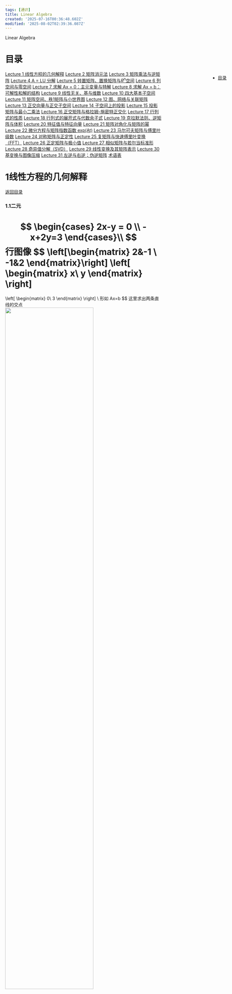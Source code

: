 ```yaml
---
tags: [通识]
title: Linear Algebra
created: '2025-07-16T00:36:48.602Z'
modified: '2025-08-02T02:39:36.087Z'
---
```


Linear Algebra
<style>
  img{
    display:block;
    width:75%;
    height:auto;
    min-height:1px
  }
  .mermaid{
    max-width: 75%;
    height: auto;
  }
</style>

<nav style="position: fixed;right:2%;top:7%; z-index: 5">
  <ul>
    <li><a href="#目录">目录</a></li>
  </ul>
</nav>

# 目录
[Lecture 1  线性方程的几何解释](#1线性方程的几何解释)
[Lecture 2  矩阵消元法](#2矩阵消元法)
[Lecture 3  矩阵乘法与逆矩阵](#3矩阵乘法与逆矩阵)
[Lecture 4  A = LU 分解](#4a--lu-分解)
[Lecture 5  转置矩阵、置换矩阵与$R^n$空间](#5转置矩阵、置换矩阵与ℝⁿ空间)
[Lecture 6  列空间与零空间](#6列空间与零空间)
[Lecture 7  求解 Ax = 0：主元变量与特解](#7求解-ax--0主元变量与特解)
[Lecture 8  求解 Ax = b：可解性和解的结构](#8求解-ax--b可解性和解的结构)
[Lecture 9  线性无关、基与维数](#9线性无关、基与维数)
[Lecture 10  四大基本子空间](#10四大基本子空间)
[Lecture 11  矩阵空间、秩1矩阵与小世界图](#11矩阵空间、秩1矩阵与小世界图)
[Lecture 12  图、网络与关联矩阵](#12图、网络与关联矩阵)
[Lecture 13  正交向量与正交子空间](#13正交向量与正交子空间)
[Lecture 14  子空间上的投影](#14子空间上的投影)
[Lecture 15  投影矩阵与最小二乘法](#15投影矩阵与最小二乘法)
[Lecture 16  正交矩阵与格拉姆-施密特正交化](#16正交矩阵与格拉姆-施密特正交化)
[Lecture 17  行列式的性质](#17行列式的性质)
[Lecture 18  行列式的展开式与代数余子式](#18行列式的展开式与代数余子式)
[Lecture 19  克拉默法则、逆矩阵与体积](#19克拉默法则、逆矩阵与体积)
[Lecture 20  特征值与特征向量](#20特征值与特征向量)
[Lecture 21  矩阵对角化与矩阵的幂](#21矩阵对角化与矩阵的幂)
[Lecture 22  微分方程与矩阵指数函数 exp(At)](#22微分方程与矩阵指数函数-expat)
[Lecture 23  马尔可夫矩阵与傅里叶级数](#23马尔可夫矩阵与傅里叶级数)
[Lecture 24  对称矩阵与正定性](#24对称矩阵与正定性)
[Lecture 25  复矩阵与快速傅里叶变换（FFT）](#25复矩阵与快速傅里叶变换（fft）)
[Lecture 26  正定矩阵与极小值](#26正定矩阵与极小值)
[Lecture 27  相似矩阵与若尔当标准形](#27相似矩阵与若尔当标准形)
[Lecture 28  奇异值分解（SVD）](#28奇异值分解（svd）)
[Lecture 29  线性变换及其矩阵表示](#29线性变换及其矩阵表示)
[Lecture 30  基变换与图像压缩](#30基变换与图像压缩)
[Lecture 31  左逆与右逆；伪逆矩阵](#31左逆与右逆；伪逆矩阵)
[术语表](#术语表)



# 1线性方程的几何解释
[返回目录](#目录)
### 1.1二元
$$
\begin{cases} 2x-y = 0 \\
-x+2y=3 
\end{cases}\\
$$
行图像
$$
\left[\begin{matrix}
2&-1 \\
-1&2
\end{matrix}\right]
\left[ \begin{matrix}
x\\
y
\end{matrix} \right]
=
\left[ \begin{matrix}
0\\
3
\end{matrix} \right]
\\
形如
Ax=b
$$
这里求出两条直线的交点
![](./LA/1-1.png)

列图像
$$
x
 \left[ \begin{matrix}
2\\-1
\end{matrix} \right]
+
y
\left[ \begin{matrix}
-1\\2
\end{matrix} \right]
=
\left[ \begin{matrix}
0\\3
\end{matrix} \right]
$$
![](./LA/1-2.png)
这里所求即为x和y的线性组合，显然，xy的所有线性组合可以表示整个平面（xy不共线）,可以得出等号右侧的全部向量

### 1.2三元
$$
\begin{cases}
2x-y=0\\
-x+2y-z=-1\\
-3y+4z=4
\end{cases}
\\
A=\left[ \begin{matrix}
2&&-1&&0\\
-1&&2&&-1\\
0&&-3&&4
\end{matrix} \right]
b=\left[ \begin{matrix}
0\\-1\\4
\end{matrix} \right]
$$
行图像就是三个不平行不特殊的平面交于一点，此时已经非常难想象了

$$
x\left[ \begin{matrix}
2\\-1\\0
\end{matrix} \right]
+
y\left[ \begin{matrix}
-1\\2\\-3
\end{matrix} \right]
+
z\left[ \begin{matrix}
0\\-1\\4
\end{matrix} \right]
=
\left[ \begin{matrix}
0\\-1\\4
\end{matrix} \right]
$$
等号左侧是三个空间向量的线性组合，以得到等号有右边的向量，
显然当三个向量不共面，矩阵A乘x就能表示所有b。
这种能通过线性组合得到所有b的矩阵叫做***非奇异矩阵***，反之，叫做***奇异矩阵***
![](./LA/1-3.png)

### 矩阵乘法
方程组的矩阵形式$Ax=b$
矩阵乘以向量x等于右侧向量b
下面给出矩阵乘以列向量=列向量
(x不为向量而是另一个矩阵的时候，也应该遵守同样的计算方法，而不能交换顺序或把矩阵A拆成向量)
$$
\left[ \begin{matrix}
2&5\\1&3
\end{matrix} \right]
\left[ \begin{matrix}
1\\2
\end{matrix} \right]
$$
第一种计算法，看成列的线性组合，用向量中的数乘以各列
$$
=
1\left[ \begin{matrix}
2\\1
\end{matrix} \right]
+
2\left[ \begin{matrix}
5\\3
\end{matrix} \right]
=
\left[ \begin{matrix}
1\times2+2\times5\\
1\times1+2\times3
\end{matrix} \right]
=
\left[ \begin{matrix}
12\\7
\end{matrix} \right]
$$
第二种计算方法，用每一行乘以向量x,即向量点乘向量
$$
=
\left[ \begin{matrix}
(2,5)\cdot(1,2)\\(1,3)\cdot(1,2)
\end{matrix} \right]
=
\left[ \begin{matrix}
12\\7
\end{matrix} \right]
$$

从外，行向量乘以矩阵=行向量
方法类似，用x向量中的数乘以各**行**

# 2矩阵消元法
[返回目录](#目录)
## 消元法
### 消元
$$
\begin{cases}
x+2y+z=2\\
3x+8y+z=12\\
4y+z=2
\end{cases}
$$
在下面的消元过程中，主元1是1，主元2是2，主元3是5
$$
\left[ \begin{matrix}
[1]&2&1\\
3&8&1\\
0&4&1
\end{matrix} \right]
\rightarrow
\left[ \begin{matrix}
1&2&1\\
0&[2]&-2\\
0&4&1
\end{matrix} \right]
\rightarrow
\left[ \begin{matrix}
1&2&1\\
0&2&-2\\
0&0&[5]
\end{matrix} \right]
$$
最后一个矩阵的形式又称***三角矩阵U***
为矩阵添加一列，该列的值为等号右边的b，此时的矩阵称为***增广矩阵***
$$
\left[ \begin{matrix}
1&2&1&2\\
3&8&1&12\\
0&4&1&2
\end{matrix} \right]
\rightarrow
\left[ \begin{matrix}
1&2&1&2\\
0&2&-2&6\\
0&4&1&2
\end{matrix} \right]
\rightarrow
\left[ \begin{matrix}
1&2&1&2\\
0&2&-2&6\\
0&0&5&-10
\end{matrix} \right]
$$
这时得到的最后一列即为c，c是b的最终结果，就像U对A一样
使用消元法时，主元不能为0，通过换行的方法，可以解决暂时的消元法失效；
当换行时无法避免主元出现0，消元法失效
### 回代
从上面最终得到的矩阵，得到如下方程组
$$
\begin{cases}
x+2y+z=2\\
2y-2z=6\\
5z=-10
\end{cases}
$$

## 矩阵乘法
根据上面的例子，记
$$
\left[\begin{matrix}
1&0&0\\0&1&0\\0&0&1
\end{matrix}\right]

\left[\begin{matrix}
1&0&0\\-3&1&0\\0&0&1
\end{matrix}\right]

\left[\begin{matrix}
1&0&0\\0&1&0\\0&-2&1
\end{matrix}\right]
$$
分别为***单位矩阵I***，既任何矩阵乘以单位矩阵都等于本身；
$E_{21}$和$E_{32}$
则消元的矩阵表达为
<div id = "func2.1";style = ></div>
$$
E_{32}(E_{21}A)=U
\tag {2.1}
$$

## 矩阵乘法性质
性质1：结合律
其中，$(E_{32}E_{21})$是***初等矩阵E***
$$
(E_{32}E_{21})A = U
\tag {性质1}
$$


性质2：**不**满足交换律
***转置矩阵***是另一类初等矩阵，用于交换行、列，例如
$$
\left[\begin{matrix}
0&1\\1&0
\end{matrix}\right]
$$

行变换是左乘，列变换是右乘，也就是把转置矩阵放在要转换的矩阵的左边和右边

性质3:分配律
$$
A(v+w)=Av+Aw
$$

## 逆变换
找到并乘以一个逆矩阵，即可得到本身
$$
\left[\begin{matrix}
1&0&0\\3&1&0\\0&0&1
\end{matrix}\right]
\left[\begin{matrix}
1&0&0\\-3&1&0\\0&0&1
\end{matrix}\right]
A=A
$$
其中，初等矩阵的***逆矩阵***记为$E^{-1}$

# 3矩阵乘法与逆矩阵
[返回目录](#目录)
## 矩阵乘法
假设$AB=C$均为一般初等矩阵
### 结果C的行列数
若A为$m\times n$，B为$n\times p$
则C为$m\times p$
### 单个元素的求法
例如且C的第3行第4列的元素$C_{34}$
则用A的第3行点乘B的第4列$\sum_k A_{3k}B_{k4}$
B可以考虑成多个列向量或者多个行向量排放在一起，因此，左乘和右乘得到的结果是不同的

### 列向量计算方法
C的每一列都是A的各列的线性组合，B中的列则说明如何组合

### 行向量计算方法
C的每一行都是B的各行的线性组合，A中的行则说明如何组合

### 列乘以行
在第一种方法中，是行乘以列，得到某个元素
如果用A的某列乘以B的某行，则会得到和C相同大小的矩阵
$$
\left[\begin{matrix}
2\\3\\4
\end{matrix}\right]
\left[\begin{matrix}
1&6
\end{matrix}\right]
=
\left[\begin{matrix}
2&12\\
3&18\\
4&24
\end{matrix}\right]
$$

### 分块乘法
![](./LA/3-1.png)

## 逆
### 可逆
又称非奇异
有一矩阵$A$
逆矩阵$A^{-1}$乘以$A$得到单位矩阵，逆矩阵还分为左逆和右逆。
方阵矩阵的左逆和右逆是相等的，也就是将$A^{-1}$放在左乘或右乘结果都是单位矩阵

矩阵$A$可逆的充要条件包括：
1. $A$的行列式不为零（$\delta ⁡(A)≠0$）。
1. $A$的列向量（或行向量）线性无关。
1. $A$的秩为 n（即满秩）。
1. 齐次线性方程组 $Ax=0$ 只有零解。
1. $A$可以表示为初等矩阵的乘积。

### 无逆矩阵
又称奇异矩阵
例如
$$
\left[\begin{matrix}
1&3\\2&6
\end{matrix}\right]
$$
* 行列式结果为0
* 存在非零向量x使$Ax=0$
反证：若存在，则$A^{-1}A = I$,$A^{-1}Ax = 0$,则$x = 0$，显然x不为零向量，故不存在逆矩阵

### 求逆矩阵
高斯-若尔当思想
$$
\left[\begin{matrix}
1&3\\2&7
\end{matrix}\right]
\\
\left[\begin{matrix}
1&3|1&0\\
2&7|0&1\\
\end{matrix}\right]
\rightarrow
\left[\begin{matrix}
1&3|1&0\\
0&1|-2&1\\
\end{matrix}\right]
\rightarrow
\left[\begin{matrix}
1&0|7&-3\\
0&1|-2&1\\
\end{matrix}\right]
$$
通过两次消元，将该增广矩阵的左侧转换成单位矩阵，则右侧为原矩阵的逆矩阵

原理：左侧乘以消元矩阵得到单位矩阵，即这些消元矩阵乘积为逆矩阵，那么右侧的单位矩阵乘以相同的消元矩阵，也就得到了逆矩阵

# 4A = LU 分解
[返回目录](#目录)
## $AB$的逆
已知$AB$、$A^{-1}$、$B^{-1}$，则$(AB)^{-1}$为$B^{-1}A^{-1}$
因为
$$
ABB^{-1}A^{-1} = I
\tag {4.1}
$$

## 转置矩阵$A^T$的逆
$$
(A^{-1})^TA^T=I
\tag{4-2}
$$

## $A = LU$
$A$乘以消元矩阵$E$得到$U$(uppertanger)，则$L$(lowertangler)为$E$的逆矩阵

### 为什么用$A=LU$而不是$EA=U$
如果不存在行互换，那么消元乘数，也就是各步的消元矩阵中的消元乘数，可以直接写入$L$中



# 5转置矩阵、置换矩阵与ℝⁿ空间
[返回目录](#目录)
## 置换矩阵$P$
置换矩阵可以用来进行行交换
对于$3\times 3$矩阵，其三行的排列有$A_3^3$也就是算是单位矩阵，有6个置换矩阵
这6个矩阵的矩阵群，两两相乘得到另一个置换矩阵，取逆是其本身的一个转置矩阵，也是置换矩阵

置换矩阵总可逆

## 转置矩阵$A^T$
$$
\left[ \begin{matrix}
1&3\\2&3\\4&1
\end{matrix} \right]^T
=
\left[ \begin{matrix}
1&2&4\\3&3&1
\end{matrix} \right]
$$

转置矩阵
$$
(A^T)_{ij} = A_{ji}
\tag {5.1}
$$

### 对称矩阵
即拥有以下性质，其转置矩阵等于其本身
$$
A^T = A
$$

对于一般***直角矩阵R***，有
$R^TR$一定为对称矩阵

证明：
$$
(R^TR)^T = R^T R^{TT} = R^T R
$$

## 向量空间$R^n$
例如$R^2$表示所有二维向量，也表示x-y平面
$R^3$表示所有三维实向量组成的向量空间

实向量也就是其分量均为实数

### 向量空间的性质
空间中向量两两相加，线性组合，或某向量数乘仍在空间当中


### 子空间
本身是自己的子空间，零空间也是子空间

$R^2$的任意一条过原点的直线都是其向量子空间，
在该直线上任意数乘和线性组合都能保证仍在这条直线上

$R^3$的,过原点的平面和直线是其子空间

任意子空间的交集仍然是子空间


# 6列空间与零空间
[返回目录](#目录)
## 列空间
对于矩阵$A$，其各列看作向量，满足这些向量的所有线性组合的向量集合称为***列向量***，记作$C(A)$

### 列向量与方程
什么样的$b$让方程组有解
$$
\left[\begin{matrix}
1&1&2\\
2&1&3\\
3&1&4\\
4&1&5
\end{matrix}\right]
\left[\begin{matrix}
x_1\\
x_2\\
x_3
\end{matrix}\right]
=
\left[\begin{matrix}
b_1\\
b_2\\
b_3\\
b_4
\end{matrix}\right]
$$
显然有四个方程，三个未知数，
当且仅当$b$属于$C(A)$时,方程总是有解

### 线性相关与线性无关
所有向量之间不能由其它向量的线性组合得到,称这些向量线性无关,反之有关

## 零空间
对于方程$Ax=0$,其解x的集合为零空间
若A为$m\times n$矩阵,则列空间为$R^m$子空间,零空间为$R^n$子空间 


# 7求解 Ax = 0:主元变量与特解
[返回目录](#目录)

$$
\left[\begin{matrix}
1&2&2&2\\
2&4&6&8\\
3&6&8&10
\end{matrix}\right]
$$
通过消元解得$Ax=0$
消元法不影响$x$,也就是解,也就是零空间,只处理$A$
$$
\left[\begin{matrix}
[1]&2&2&2\\
0&0&2&4\\
0&0&2&4
\end{matrix}\right]
\rightarrow
\left[\begin{matrix}
1&2&2&2\\
0&0&[2]&4\\
0&0&0&0
\end{matrix}\right]
$$
本例中只有两个主元
主元的数量称为***秩(rank)***，也等于主变量的数量
主元所在的列称为***主列***，转置矩阵的主列数与原矩阵相同
其它列称为***自由列***，自由列的数乘可以是任意的，在本例中，即$x_2,x_4$可以是任意的，这样的变量称作***自由变量***，只需求解$x_1,x_3$，称作***主变量***

对方程$Ax=0,A:m\times n， x有n变量，rank：r$则自由变量$n-r$个

取不同组自由变量，可以得到特解，有几个自由变量，就有几个特解，特解之间的线性组合的集合就是零空间，即这个方程的一般解

## 简化行阶梯形式R

对于上面得到的矩阵$U$，还能进一步化简为***简化行阶梯形式R***
$$
\left[\begin{matrix}
1&2&2&2\\
0&0&2&4\\
0&0&0&0
\end{matrix}\right]
\rightarrow
\left[\begin{matrix}
1&2&0&-2\\
0&0&2&4\\
0&0&0&0
\end{matrix}\right]
\rightarrow
\left[\begin{matrix}
1&2&0&-2\\
0&0&1&2\\
0&0&0&0
\end{matrix}\right]
$$
在上述的第一步变换中，将主元的上下全部化为0
第二步，用方程除以主元，这不会影响方程的解

在$R$中,主列构成单位矩阵$I$,自由列构成***自由矩阵F***,即

$$
I=
\left[\begin{matrix}
1&0\\0&1
\end{matrix}\right]
F=
\left[\begin{matrix}
2&-2\\0&2
\end{matrix}\right]
$$
全为0的行省略，因为无意义

典型的简化行阶梯矩阵形如
$$R=
\left[\begin{matrix}
I&F\\0&0
\end{matrix}\right]
$$
主变量在前，自由变量在后

对于$Rx=0$，给特解中的自由变量组成的矩阵赋值为单位矩阵(比如说x3=0,x4=1;x3=1,x4=0)，则
可以直接得到***零空间矩阵N***
$$
x = N=

\left[\begin{matrix}
-F\\I
\end{matrix}\right]
\tag {7.1}
$$
$-F$放到主变量的部分，$I$放到自由变量的部分
通过验算，各列是各个特解，该矩阵的各列的线性组合组成零空间


# 8求解 Ax = b:可解性和解的结构
[返回目录](#目录)
以上一节中相同的矩阵$A$为例,方程为$Ax=b$，其增广矩阵和消元如下
$$
\left[\begin{matrix}
1&2&2&2&b_1\\
2&4&6&8&b_2\\
3&6&8&10&b_3
\end{matrix}\right]
\rightarrow

\left[\begin{matrix}
1&2&2&2&b_1\\
0&0&2&4&b_2-2b_1\\
0&0&0&0&b_3-b_2-b_1
\end{matrix}\right]
$$
则，方程有解的条件是
$b_3-b_2-b_1 = 0$
## 可解性
$Ax=b$有解,当且仅当$b$属于$C(A)$,b是A各列的线性组合

或者说，如果A各行的线性组合得到零行，那么b中元素的相同线性组合也必然得到零

## 求解算法
$b$已知，$A$已知且为$m\times n,m<n$，那么方程数小于未知数数，求$Ax=b$的所有解
以下方程为例(已消元)
$$
\left[\begin{matrix}
1&2&2&2\\
0&0&2&4\\
0&0&0&0
\end{matrix}\right]

\left[\begin{matrix}
x_1\\x_2\\x_3\\x_4
\end{matrix}\right]
=
\left[\begin{matrix}
1\\3\\0
\end{matrix}\right]
$$
### 第一步：求一个特解
将所有自由变量设为0，解出主变量
得到特解
$$
x_p=
\left[\begin{matrix}
-2\\0\\{3\over2}\\0
\end{matrix}\right]
$$
### 第二步：求零空间
也就是令$b=0$，求出零空间，在上一节已介绍，这里不赘述
零空间内任意向量为$x_n$

### 第三步
原方程的所有解即为$x_p+x_n$
即本题的通解为
$$
x_{complete}=
\left[\begin{matrix}
-2\\0\\{3\over2}\\0
\end{matrix}\right]
+c_1
\left[\begin{matrix}
-2\\1\\0\\0
\end{matrix}\right]
+c_2
\left[\begin{matrix}
2\\0\\-2\\1
\end{matrix}\right]
$$
在几何空间上，相当于将零空间这一子空间，沿着特解的向量平移

证明：
$$
Ax_p=b\\
Ax_n=0\\
\therefore A(x_p+x_n) = b
$$
## 一般情况
对于$A:m\times n$则$r\leq m,r\leq n$


|秩r|简化行阶梯矩阵R|解x的情况|说明|
|---|---|---|---|
|$r=n=m$|$I$|总有唯一解|称此矩阵为***满秩方阵***，零空间仅包含零向量|
|$r=n<m$|$\left[\begin{matrix}I\\0\end{matrix}\right]$|0或唯一解|称为***列满秩***，这时没有自由变量，零空间仅包含零向量|
|$r=m<n$|$\left[\begin{matrix}I&F\end{matrix}\right]$|总有无穷个解|称为***行满秩***，这时每行都有主元，也就是没有零行，自由变量数为$n-r=n-m$(主列不总是在自由列前面，这里R指的是典型情况)|
|$r<n,r<m$|$\left[\begin{matrix}I&F\\0&0\end{matrix}\right]$|0或无穷个解||

***秩决定了方程组解的数目***


# 9线性无关、基与维数
[返回目录](#目录)
## 线性无关(independent)
向量$x_1,x_2,x_3,x_4,\dots ,x_n$之间线性组合，除了系数全零以外，存在使他们的组合为零向量的组合，则称该向量组线性相关；反之，称为线性无关

向量组内存在一个零向量，则该向量组一定相关 

$Ax=0$，零空间包含非零向量时，该矩阵A的各列一定线性相关
零空间只有零向量时，这些列向量线性无关

秩的角度：
线性无关时，所有列都是主列，有n个主元，秩为n
自由列的实质是主列的一种组合

## 基(basis)
向量组生成一个空间***S***，指的是这个空间包含这些向量的所有线性组合，就像列空间一样
这个空间S是包含这些向量的最小空间

向量空间的一组基是指，一系列的**线性无关**的**能生成整个空间**的向量，是一组向量。这些向量称为*** ***

对于$R^n$内的n个向量组成的$n\times n$方阵，如果能够构成$R^n$的基，那么这个方阵可逆
证明：
如果 $A$ 的列向量线性无关，那么对于任何 $b \in \mathbb{R}^n$，方程 $A x = b$ 有唯一解（因为 $A$ 是满秩的）。特别地，对于 $b = e_i$（单位矩阵的第 $i$ 列），存在唯一的 $x_i$ 使得 $A x_i = e_i$。将这些 $x_i$ 作为列向量构成矩阵 $B$，则有 $A B = I$，即 $A$ 可逆。

对于给定空间，所有基内的向量数量相等，这个数量称为***空间的维数***
## 维数dim
**列空间的**维数和**矩阵**的秩数相等和矩阵主列的数量相等
$dimC(A) = r(A)$
零空间的维数等于自由变量的数目
$dimN(A)= n-r$

# 10四大基本子空间
[返回目录](#目录)
列空间、零空间、行空间、转置的零空间（左零空间）
|空间|在$R^?$中|维数|一组基|
|---|---|---|---|
|零空间|n|n-r|特殊解们，一个自由变量为1，其它为0|
|列空间|m|r|主列|
|行空间|n|r||
|左零空间|m|m-r||
tips：
* A和R的列空间不相等，$C(A)\not= C(R)$
## 行空间
矩阵A的所有行的所有组合生成的空间
等价于
转置矩阵$A^T$的列空间$C(A^T)$

由于行变化，化简是对行的线性组合，因此最终得到的R的行空间不会改变
A和R的行空间相等，$C(A^T)= C(R^T)$
由R的前r行生成，最简洁形式

## 左零空间$N(A^T)$
若$A^Ty=0$,那么y就在转置矩阵的零空间里面

为什么称为左零空间：
$$
A^Ty=0 \rightarrow y^TA=0^T
$$
求基：
第一步：
使用高斯若尔当消元法，求出$EA=R$的E
$$
E
\left[\begin{matrix}
A&I
\end{matrix}\right]
=
\left[\begin{matrix}
R&E
\end{matrix}\right]
$$
第二步：
观察R中的零行
对应的E中的行即为基
> 也就是说，E的这些行左乘A得到零行。上面的过程也就是找出产生零行的行组合
与零空间类似，零空间是找出产生零（列）向量的列组合


# 11矩阵空间、秩1矩阵与小世界图
[返回目录](#目录)
> 将向量空间的概念延伸至矩阵空间，矩阵空间不考虑矩阵相乘

以$3\times 3$矩阵构成的空间**M**为例，
其子空间有
$3\times 3$对称矩阵构成的空间
$3\times 3$上三角矩阵构成的空间
等等

其一组基为
$$
\left[\begin{matrix}
1&0&0\\
0&0&0\\
0&0&0
\end{matrix}\right]
,
\left[\begin{matrix}
0&1&0\\
0&0&0\\
0&0&0
\end{matrix}\right]
,
\left[\begin{matrix}
0&0&1\\
0&0&0\\
0&0&0
\end{matrix}\right]
,\ldots ,
\left[\begin{matrix}
0&0&0\\
0&0&0\\
0&0&1
\end{matrix}\right]
$$
共有九个矩阵，因此维度是9

对称矩阵S组成的子空间的基有6个，是6维
上三角矩阵U的子空间基有6个，是6维
对称矩阵空间与上三角矩阵空间的交集是对角矩阵空间，基3个，3维，仍是原空间的子空间
但并集不是子空间

## 和空间
$S+U$
表示S中的任意矩阵加U中的任意矩阵组成的新矩阵，这个矩阵仍是原空间的子空间
其维度为9

不难注意到，
$$
dim(S)+dim(U) = dim(S\cap U) + dim(S+U)
\tag{11.1}
$$

## 秩1矩阵
所有秩1矩阵都可以表示为$A = uv^T$
即一维列向量乘一维行向量（$v^T$用转置表示行向量）

两个矩阵的和的秩$\leq$两个矩阵秩的和

显然所有的小于等于某秩的矩阵不能组成子空间，因为他们的和的秩很可能大于某秩

所有v1+v2+v3+v4=0的向量$\left[\begin{matrix}v_1\\v_2\\v_3\\v_4\end{matrix}\right]$能组成一个$R^4$的子空间，因为任意向量相加，都满足分量和为0.
这样的向量空间，是$\left[\begin{matrix}1&1&1&1\end{matrix}\right]$的零空间

## 图
![](./LA/11-1.png)
图包含节点node和边edge
上面这幅图有五点六边
一个$5\times 6$矩阵就可以表示这幅图的所有信息


# 12图、网络与关联矩阵
[返回目录](#目录)
## 图
一个图包含**节点**和**边**

```mermaid
graph LR
  A[1]
  B[2]
  C[3]
  D[4]
  A --1--> B
  A --3--> C
  A --4--> D
  B --2--> C
  C --5--> D
```
如图，n=4,表示4个结点，m=5，表示5条边，
给定方向，用于参考正负，同向为正反向为负，对此可以构造一个$m\times n$的矩阵，这个矩阵称为***关联矩阵***
$$
A=
\left[\begin{matrix}
-1&1&0&0\\
0&-1&1&0\\
-1&0&1&0\\
-1&0&0&1\\
0&0&-1&1
\end{matrix}\right]
$$

将其关联于电路图：
1. 方向表示电流参考方向
2. $Ax$中的x向量作为各个节点的电势
3. $Ax$结果得到各边的电势差
4. 零空间表示节点电势都是由一个常数决定
5. 零空间一维，即一个自由变量，在这里是设其中一个电势，才能求出其它节点的电势
6. 欧姆定律$y = Ce$,e表示电势差，即$Ax$，C是电导，
7. $A^Ty=0$是基尔霍夫定律，中y为各边电流，A转置的各行表示节点，则y1乘一行，得到的是该节点的基尔霍夫定律
8. 如果有外加电源，则基尔霍夫定律表示为$A^Ty = f$， f是外加电流大小

其中，4列对应4个节点，各行对应各条边
1. 第一行表示这条边是由节点1指向节点2，与节点3，4无关
2. 非零元素只有2m个，每行只有两个
3. 零空间是$c\left[\begin{matrix}1\\1\\1\\1\end{matrix}\right]$
4. 秩为3
5. 转置的零空间$\left[\begin{matrix}\end{matrix}\right]$

其中，前三条边又能组成一个***回路(loop)***, 又是一个子图
1. 回路意味着相关，如矩阵前三行组成的回路，行1+行2＝行3；无法组成回路，说明无关
2. 无法组成回路的图成为**树**


1. 左零空间的维数是m-r
2. 独立回路的数量等于m-n+1
3. 秩是节点数n-1

## 欧拉公式
$$
nodes - edges + loops = 1
\tag {12.1}
$$
任何图都符合这一公式

# 13正交向量与正交子空间
[返回目录](#目录)
# 14子空间上的投影
[返回目录](#目录)
# 15投影矩阵与最小二乘法
[返回目录](#目录)
# 16正交矩阵与格拉姆-施密特正交化
[返回目录](#目录)
# 17行列式的性质
[返回目录](#目录)
# 18行列式的展开式与代数余子式
[返回目录](#目录)
# 19克拉默法则、逆矩阵与体积
[返回目录](#目录)
# 20特征值与特征向量
[返回目录](#目录)
# 21矩阵对角化与矩阵的幂
[返回目录](#目录)
# 22微分方程与矩阵指数函数 exp(At)
[返回目录](#目录)
# 23马尔可夫矩阵与傅里叶级数
[返回目录](#目录)
# 24对称矩阵与正定性
[返回目录](#目录)
# 25复矩阵与快速傅里叶变换（FFT）
[返回目录](#目录)
# 26正定矩阵与极小值
[返回目录](#目录)
# 27相似矩阵与若尔当标准形
[返回目录](#目录)
# 28奇异值分解（SVD）
[返回目录](#目录)
# 29线性变换及其矩阵表示
[返回目录](#目录)
# 30基变换与图像压缩
[返回目录](#目录)
# 31左逆与右逆；伪逆矩阵
[返回目录](#目录)


|block multiplication|分块乘法|

# 术语表
[返回目录](#目录)
|英文|中文|
|---|---|
| Solution vector x                   | 解向量 x（明确是向量的解）             |
| Forward elimination and back substitution | 前向消元和回代（线性方程组求解的标准术语） |
| Inverse matrix                      | 逆矩阵                                 |
| Particular solution                 | 特解（非齐次方程的特解）               |
| Nullspace solution                  | 零空间解（齐次方程的解空间）           |
| Column space                        | 列空间                                 |
| Nullspace                           | 零空间                                 |
| Invariant subspace                  | 不变子空间                             |
| Subspaces                           | 子空间                                 |
